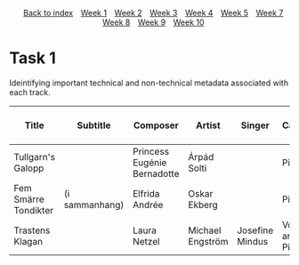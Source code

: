 <head>
    <title>Week 8 | MCA</title>
</head>
<div>
    <style>
        .menu {
        list-style-type: none; 
        text-align: center;
    }
    .menu li {
        display: inline-block;
        margin-right: 10px;
    }
    </style>
    <ul class="menu">
    <li><a href="../README.md">Back to index</a></li>
    <li><a href="week1.html">Week 1</a></li>
    <li><a href="week2.html">Week 2</a></li>
    <li><a href="week3.html">Week 3</a></li>
    <li><a href="week3.html">Week 4</a></li>
    <li><a href="week5.html">Week 5</a></li>
    <li><a href="week7.html">Week 7</a></li>
    <li><a href="week8.html">Week 8</a></li>
    <li><a href="week9.html">Week 9</a></li>
    <li><a href="week10.html">Week 10</a></li>
</ul>
</div>

# Task 1
Ideintifying important technical and non-technical metadata associated with each track.

| **Title**| **Subtitle**| **Composer** | **Artist** | **Singer** | **Category** | **Key** | **Number of Channels** | **Sample Rate (Hz)** | **Bit Rate (Kbps)** | **Duration** | **Date** | **File Format** |
|-|-|-|-|-|-|-|-|-|-|-|-|-|
| Tullgarn's Galopp || Princess Eugénie Bernadotte | Árpád Solti|| Piano| B-flat major | 2 | 48000 | 192 | 1:56 | 1853 | MP3 |
| Fem Smärre Tondikter | (i sammanhang) | Elfrida Andrée | Oskar Ekberg || Piano | Multiple | 2 | 48000 | 192 | 6:59 | 1880 | MP3 |
| Trastens Klagan || Laura Netzel | Michael Engström | Josefine Mindus | Voice and Piano | F major | 2 | 48000 | 192 | 1:40 | 1889 | MP3 |
